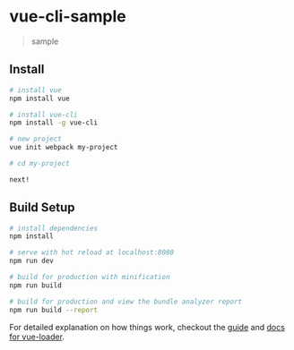 # vue-cli-sample

> sample


## Install

``` bash
# install vue
npm install vue

# install vue-cli
npm install -g vue-cli

# new project
vue init webpack my-project

# cd my-project

next!
```

## Build Setup

``` bash
# install dependencies
npm install

# serve with hot reload at localhost:8080
npm run dev

# build for production with minification
npm run build

# build for production and view the bundle analyzer report
npm run build --report
```

For detailed explanation on how things work, checkout the [guide](http://vuejs-templates.github.io/webpack/) and [docs for vue-loader](http://vuejs.github.io/vue-loader).
